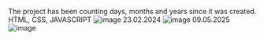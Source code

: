 The project has been counting days, months and years since it was created.
HTML, CSS, JAVASCRIPT
![image](https://github.com/zehrasbr/Timer/assets/120209419/7a2bc642-1831-4567-a01a-81a25ccce3ba)
23.02.2024 
![image](https://github.com/zehrasbr/Timer/assets/120209419/69a124ca-4616-414e-a49c-1ec2ab83523f)
09.05.2025
![image](https://github.com/user-attachments/assets/94d02f1c-ad89-47fa-bb40-e325d0e10a53)

